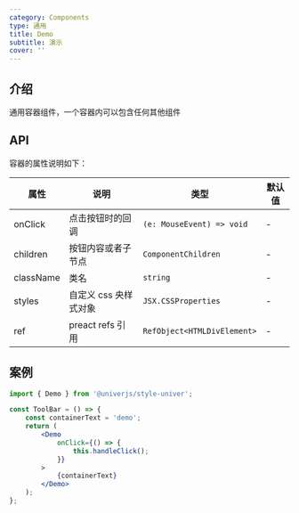 ```yaml
---
category: Components
type: 通用
title: Demo
subtitle: 演示
cover: ''
---
```


## 介绍

通用容器组件，一个容器内可以包含任何其他组件

## API

容器的属性说明如下：

| 属性      | 说明                  | 类型                        | 默认值 |
| --------- | --------------------- | --------------------------- | ------ |
| onClick   | 点击按钮时的回调      | `(e: MouseEvent) => void`   | -      |
| children  | 按钮内容或者子节点    | `ComponentChildren`         | -      |
| className | 类名                  | `string`                    | -      |
| styles    | 自定义 css 央样式对象 | `JSX.CSSProperties`         | -      |
| ref       | preact refs 引用      | `RefObject<HTMLDivElement>` | -      |

## 案例

```jsx
import { Demo } from '@univerjs/style-univer';

const ToolBar = () => {
    const containerText = 'demo';
    return (
        <Demo
            onClick={() => {
                this.handleClick();
            }}
        >
            {containerText}
        </Demo>
    );
};
```
